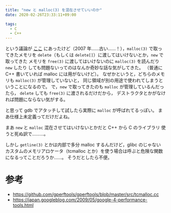 ```yaml
---
title: "new と malloc(3) を混在させていいのか"
date: 2020-02-26T23:33:11+09:00

tags:
  - C
  - C++
---
```


という議論が [ここ](http://blogs.wankuma.com/jitta/archive/2007/01/09/55215.aspx)
にあったけど（2007 年……古い……！），`malloc(3)` で取ってきたメモリを
`delete`（もしくは `delete[]`）に渡してはいけないとか，`new` で取ってきた
メモリを `free(3)` に渡してはいけないのに `malloc(3)` を読んだり `new` したり
しても問題ないってのはなんか奇妙な話な気がしてきた。
（普通に C++ 書いていれば malloc には用がないけど）。
なぜかというと，どちらのメモリも `malloc(3)` が管理していないと，
同じ領域が別の用途で使われてしまうということになるので。
で，`new` で取ってきたのも `malloc` が管理しているんだったら，
`delete` しても `free(3)` に渡されるだけだから，
デストラクタとかがなければ問題にならない気がする。

と思って gdb でアタッチして試したら実際に `malloc` が呼ばれてるっぽい。
まあ仕様上未定義ってだけだよね。

まあ `new` と `malloc` 混在させてはいけないとかだと C++ から C のライブラリ
使うと死ぬ訳で………。

しかし `getline(3)` とかは内部で多分 malloc するんだけど，glibc のじゃない
カスタムのメモリアロケータ（tcmalloc とか）を使う場合は呼ぶと危険な関数になるってことだろうか……。
そうだとしたら不便。

# 参考

- https://github.com/gperftools/gperftools/blob/master/src/tcmalloc.cc
- https://japan.googleblog.com/2009/05/google-4-performance-tools.html
